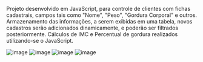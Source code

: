 Projeto desenvolvido em JavaScript, para controle de clientes com fichas cadastrais, campos tais como "Nome", "Peso", "Gordura Corporal" e outros. Armazenamento das informações, a serem exibidas em uma tabela, novos cadastros serão adicionados dinamicamente, e poderão ser filtrados posteriormente. Cálculos de IMC e Percentual de gordura realizados utilizando-se o JavaScript.

![image](https://github.com/professorjonathan/projeto_javascript_alura/assets/115835116/d18bb052-5274-4bf3-8500-ec3c8f86ce62)
![image](https://github.com/professorjonathan/projeto_javascript_alura/assets/115835116/a1c475b6-76af-4d7f-ae9e-a6b5506ef70e)
![image](https://github.com/professorjonathan/projeto_javascript_alura/assets/115835116/11e980ea-ca81-4338-8f3f-8f457c43784a)
![image](https://github.com/professorjonathan/projeto_javascript_alura/assets/115835116/bcc68bb1-490b-43da-8bc7-f5cbf2899a1e)


